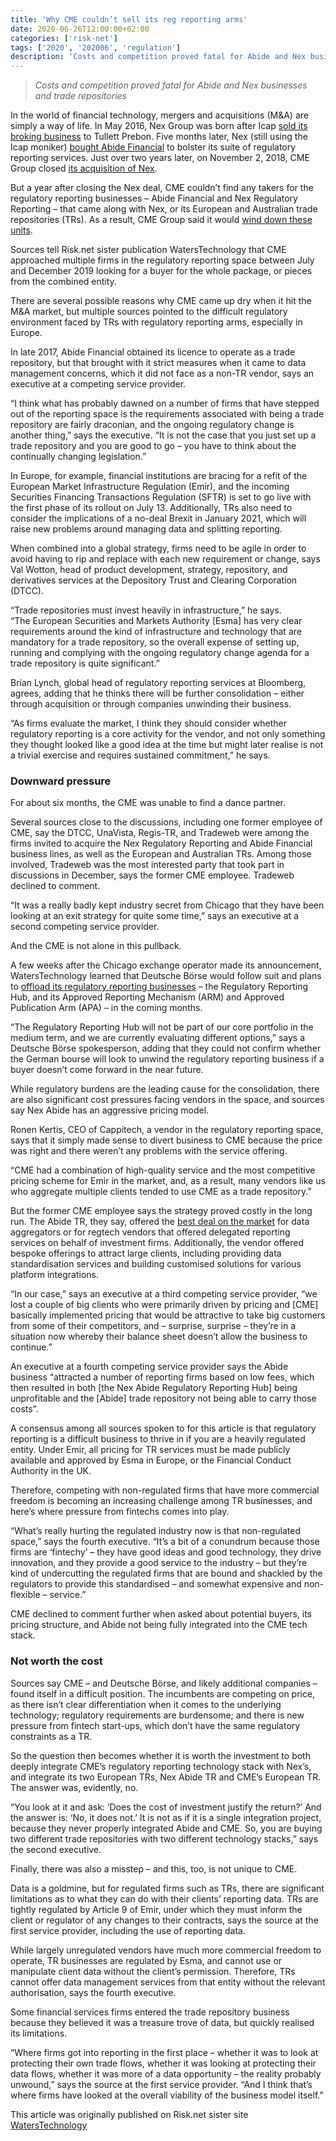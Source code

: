 ```yaml
---
title: 'Why CME couldn’t sell its reg reporting arms'
date: 2020-06-26T12:00:00+02:00
categories: ['risk-net']
tags: ['2020', '202006', 'regulation']
description: 'Costs and competition proved fatal for Abide and Nex businesses and trade repositories'
---
```


> _Costs and competition proved fatal for Abide and Nex businesses and trade repositories_

In the world of financial technology, mergers and acquisitions (M&A) are simply a way of life. In May 2016, Nex Group was born after Icap [sold its broking business](https://www.waterstechnology.com/management-strategy/2458506/icap-renamed-nex-group) to Tullett Prebon. Five months later, Nex (still using the Icap moniker) [bought Abide Financial](https://www.waterstechnology.com/management-strategy/2474219/abide-financial-looking-to-scale-with-icap-acquisition) to bolster its suite of regulatory reporting services. Just over two years later, on November 2, 2018, CME Group closed [its acquisition of Nex](https://www.waterstechnology.com/organization-management/alliances-mergers-acquisitions/3558686/nex-ceo-sees-opportunity-for-opportunities-after-cme-deal).

But a year after closing the Nex deal, CME couldn’t find any takers for the regulatory reporting businesses – Abide Financial and Nex Regulatory Reporting – that came along with Nex, or its European and Australian trade repositories (TRs). As a result, CME Group said it would [wind down these units](https://www.waterstechnology.com/management-strategy/7546181/cme-group-to-scale-back-regulatory-reporting-business).

Sources tell Risk.net sister publication WatersTechnology that CME approached multiple firms in the regulatory reporting space between July and December 2019 looking for a buyer for the whole package, or pieces from the combined entity.

There are several possible reasons why CME came up dry when it hit the M&A market, but multiple sources pointed to the difficult regulatory environment faced by TRs with regulatory reporting arms, especially in Europe.

In late 2017, Abide Financial obtained its licence to operate as a trade repository, but that brought with it strict measures when it came to data management concerns, which it did not face as a non-TR vendor, says an executive at a competing service provider.

“I think what has probably dawned on a number of firms that have stepped out of the reporting space is the requirements associated with being a trade repository are fairly draconian, and the ongoing regulatory change is another thing,” says the executive. “It is not the case that you just set up a trade repository and you are good to go – you have to think about the continually changing legislation.”

In Europe, for example, financial institutions are bracing for a refit of the European Market Infrastructure Regulation (Emir), and the incoming Securities Financing Transactions Regulation (SFTR) is set to go live with the first phase of its rollout on July 13. Additionally, TRs also need to consider the implications of a no-deal Brexit in January 2021, which will raise new problems around managing data and splitting reporting.

When combined into a global strategy, firms need to be agile in order to avoid having to rip and replace with each new requirement or change, says Val Wotton, head of product development, strategy, repository, and derivatives services at the Depository Trust and Clearing Corporation (DTCC).

“Trade repositories must invest heavily in infrastructure,” he says. “The European Securities and Markets Authority [Esma] has very clear requirements around the kind of infrastructure and technology that are mandatory for a trade repository, so the overall expense of setting up, running and complying with the ongoing regulatory change agenda for a trade repository is quite significant.”

Brian Lynch, global head of regulatory reporting services at Bloomberg, agrees, adding that he thinks there will be further consolidation – either through acquisition or through companies unwinding their business.

“As firms evaluate the market, I think they should consider whether regulatory reporting is a core activity for the vendor, and not only something they thought looked like a good idea at the time but might later realise is not a trivial exercise and requires sustained commitment,” he says.

### Downward pressure

For about six months, the CME was unable to find a dance partner.

Several sources close to the discussions, including one former employee of CME, say the DTCC, UnaVista, Regis-TR, and Tradeweb were among the firms invited to acquire the Nex Regulatory Reporting and Abide Financial business lines, as well as the European and Australian TRs. Among those involved, Tradeweb was the most interested party that took part in discussions in December, says the former CME employee. Tradeweb declined to comment.

“It was a really badly kept industry secret from Chicago that they have been looking at an exit strategy for quite some time,” says an executive at a second competing service provider.

And the CME is not alone in this pullback.

A few weeks after the Chicago exchange operator made its announcement, WatersTechnology learned that Deutsche Börse would follow suit and plans to [offload its regulatory reporting businesses](https://www.waterstechnology.com/regulation/7564716/deutsche-boerse-to-exit-regulatory-reporting-business) – the Regulatory Reporting Hub, and its Approved Reporting Mechanism (ARM) and Approved Publication Arm (APA) – in the coming months.

“The Regulatory Reporting Hub will not be part of our core portfolio in the medium term, and we are currently evaluating different options,” says a Deutsche Börse spokesperson, adding that they could not confirm whether the German bourse will look to unwind the regulatory reporting business if a buyer doesn’t come forward in the near future.

While regulatory burdens are the leading cause for the consolidation, there are also significant cost pressures facing vendors in the space, and sources say Nex Abide has an aggressive pricing model.

Ronen Kertis, CEO of Cappitech, a vendor in the regulatory reporting space, says that it simply made sense to divert business to CME because the price was right and there weren’t any problems with the service offering.

“CME had a combination of high-quality service and the most competitive pricing scheme for Emir in the market, and, as a result, many vendors like us who aggregate multiple clients tended to use CME as a trade repository.”

But the former CME employee says the strategy proved costly in the long run. The Abide TR, they say, offered the [best deal on the market](https://www.cmegroup.com/market-data/files/fees-for-self-reporting-and-delegated-reporting.pdf) for data aggregators or for regtech vendors that offered delegated reporting services on behalf of investment firms. Additionally, the vendor offered bespoke offerings to attract large clients, including providing data standardisation services and building customised solutions for various platform integrations.

“In our case,” says an executive at a third competing service provider, “we lost a couple of big clients who were primarily driven by pricing and [CME] basically implemented pricing that would be attractive to take big customers from some of their competitors, and – surprise, surprise – they’re in a situation now whereby their balance sheet doesn’t allow the business to continue.”

An executive at a fourth competing service provider says the Abide business “attracted a number of reporting firms based on low fees, which then resulted in both [the Nex Abide Regulatory Reporting Hub] being unprofitable and the [Abide] trade repository not being able to carry those costs”.

A consensus among all sources spoken to for this article is that regulatory reporting is a difficult business to thrive in if you are a heavily regulated entity. Under Emir, all pricing for TR services must be made publicly available and approved by Esma in Europe, or the Financial Conduct Authority in the UK.

Therefore, competing with non-regulated firms that have more commercial freedom is becoming an increasing challenge among TR businesses, and here’s where pressure from fintechs comes into play.

“What’s really hurting the regulated industry now is that non-regulated space,” says the fourth executive. “It’s a bit of a conundrum because those firms are ‘fintechy’ – they have good ideas and good technology, they drive innovation, and they provide a good service to the industry – but they’re kind of undercutting the regulated firms that are bound and shackled by the regulators to provide this standardised – and somewhat expensive and non-flexible – service.”

CME declined to comment further when asked about potential buyers, its pricing structure, and Abide not being fully integrated into the CME tech stack.

### Not worth the cost

Sources say CME – and Deutsche Börse, and likely additional companies – found itself in a difficult position. The incumbents are competing on price, as there isn’t clear differentiation when it comes to the underlying technology; regulatory requirements are burdensome; and there is new pressure from fintech start-ups, which don’t have the same regulatory constraints as a TR.

So the question then becomes whether it is worth the investment to both deeply integrate CME’s regulatory reporting technology stack with Nex’s, and integrate its two European TRs, Nex Abide TR and CME’s European TR. The answer was, evidently, no.

“You look at it and ask: ‘Does the cost of investment justify the return?’ And the answer is: ‘No, it does not.’ It is not as if it is a single integration project, because they never properly integrated Abide and CME. So, you are buying two different trade repositories with two different technology stacks,” says the second executive.

Finally, there was also a misstep – and this, too, is not unique to CME.

Data is a goldmine, but for regulated firms such as TRs, there are significant limitations as to what they can do with their clients’ reporting data. TRs are tightly regulated by Article 9 of Emir, under which they must inform the client or regulator of any changes to their contracts, says the source at the first service provider, including the use of reporting data.

While largely unregulated vendors have much more commercial freedom to operate, TR businesses are regulated by Esma, and cannot use or manipulate client data without the client’s permission. Therefore, TRs cannot offer data management services from that entity without the relevant authorisation, says the fourth executive.

Some financial services firms entered the trade repository business because they believed it was a treasure trove of data, but quickly realised its limitations.

“Where firms got into reporting in the first place – whether it was to look at protecting their own trade flows, whether it was looking at protecting their data flows, whether it was more of a data opportunity – the reality probably unwound,” says the source at the first service provider. “And I think that’s where firms have looked at the overall viability of the business model itself.”

This article was originally published on Risk.net sister site [WatersTechnology](https://www.waterstechnology.com/regulation/7567511/cmes-reg-reporting-rollback-a-sign-of-whats-to-come)

